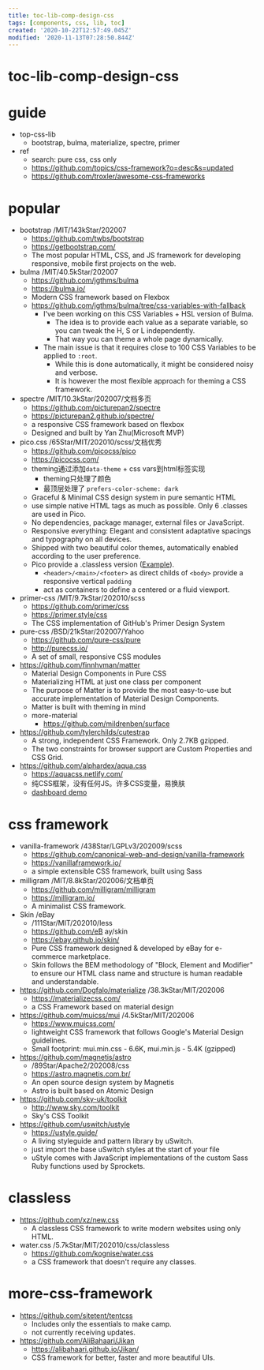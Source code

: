 ```yaml
---
title: toc-lib-comp-design-css
tags: [components, css, lib, toc]
created: '2020-10-22T12:57:49.045Z'
modified: '2020-11-13T07:28:50.844Z'
---
```


# toc-lib-comp-design-css

# guide

- top-css-lib
  - bootstrap, bulma, materialize, spectre, primer
- ref
  - search: pure css, css only
  - https://github.com/topics/css-framework?o=desc&s=updated
  - https://github.com/troxler/awesome-css-frameworks

# popular

- bootstrap /MIT/143kStar/202007
  - https://github.com/twbs/bootstrap
  - https://getbootstrap.com/
  - The most popular HTML, CSS, and JS framework for developing responsive, mobile first projects on the web.
- bulma /MIT/40.5kStar/202007
  - https://github.com/jgthms/bulma
  - https://bulma.io/
  - Modern CSS framework based on Flexbox
  - https://github.com/jgthms/bulma/tree/css-variables-with-fallback
    - I've been working on this CSS Variables + HSL version of Bulma.
      - The idea is to provide each value as a separate variable, so you can tweak the H, S or L independently. 
      - That way you can theme a whole page dynamically.
    - The main issue is that it requires close to 100 CSS Variables to be applied to `:root`. 
      - While this is done automatically, it might be considered noisy and verbose. 
      - It is however the most flexible approach for theming a CSS framework.
- spectre /MIT/10.3kStar/202007/文档多页
  - https://github.com/picturepan2/spectre
  - https://picturepan2.github.io/spectre/
  - a responsive CSS framework based on flexbox
  - Designed and built by Yan Zhu(Microsoft MVP)
- pico.css /65Star/MIT/202010/scss/文档优秀
  - https://github.com/picocss/pico
  - https://picocss.com/
  - theming通过添加`data-theme` + css vars到html标签实现
    - theming只处理了颜色
    - 最顶层处理了 `prefers-color-scheme: dark`
  - Graceful & Minimal CSS design system in pure semantic HTML
  - use simple native HTML tags as much as possible. Only 6 .classes are used in Pico.
  - No dependencies, package manager, external files or JavaScript.
  - Responsive everything: Elegant and consistent adaptative spacings and typography on all devices.
  - Shipped with two beautiful color themes, automatically enabled according to the user preference.
  - Pico provide a .classless version ([Example](https://picocss.com/examples/classless/)).
    - `<header>/<main>/<footer>` as direct childs of `<body>` provide a responsive vertical `padding`
    - act as containers to define a centered or a fluid viewport.
- primer-css /MIT/9.7kStar/202010/scss
  - https://github.com/primer/css
  - https://primer.style/css
  - The CSS implementation of GitHub's Primer Design System
- pure-css /BSD/21kStar/202007/Yahoo
  - https://github.com/pure-css/pure
  - http://purecss.io/
  - A set of small, responsive CSS modules
- https://github.com/finnhvman/matter
  - Material Design Components in Pure CSS
  - Materializing HTML at just one class per component
  - The purpose of Matter is to provide the most easy-to-use but accurate implementation of Material Design Components.
  - Matter is built with theming in mind
  - more-material
    - https://github.com/mildrenben/surface
- https://github.com/tylerchilds/cutestrap
  - A strong, independent CSS Framework. Only 2.7KB gzipped.
  - The two constraints for browser support are Custom Properties and CSS Grid.
- https://github.com/alphardex/aqua.css
  - https://aquacss.netlify.com/
  - 纯CSS框架，没有任何JS。许多CSS变量，易换肤
  - [dashboard demo](https://codepen.io/alphardex/full/yLNwKqx)

# css framework

- vanilla-framework /438Star/LGPLv3/202009/scss
  - https://github.com/canonical-web-and-design/vanilla-framework
  - https://vanillaframework.io/
  - a simple extensible CSS framework, built using Sass
- milligram /MIT/8.8kStar/202006/文档单页
  - https://github.com/milligram/milligram
  - https://milligram.io/
  - A minimalist CSS framework.
- Skin /eBay
  - /111Star/MIT/202010/less
  - https://github.com/eB ay/skin
  - https://ebay.github.io/skin/
  - Pure CSS framework designed & developed by eBay for e-commerce marketplace.
  - Skin follows the BEM methodology of "Block, Element and Modifier" to ensure our HTML class name and structure is human readable and understandable.
- https://github.com/Dogfalo/materialize /38.3kStar/MIT/202006
  - https://materializecss.com/
  - a CSS Framework based on material design
- https://github.com/muicss/mui /4.5kStar/MIT/202006
  - https://www.muicss.com/
  - lightweight CSS framework that follows Google's Material Design guidelines.
  - Small footprint: mui.min.css - 6.6K, mui.min.js - 5.4K (gzipped)
- https://github.com/magnetis/astro
  - /89Star/Apache2/202008/css
  - https://astro.magnetis.com.br/
  - An open source design system by Magnetis
  - Astro is built based on Atomic Design
- https://github.com/sky-uk/toolkit
  - http://www.sky.com/toolkit
  - Sky's CSS Toolkit
- https://github.com/uswitch/ustyle
  - https://ustyle.guide/
  - A living styleguide and pattern library by uSwitch.
  - just import the base uSwitch styles at the start of your file
  - uStyle comes with JavaScript implementations of the custom Sass Ruby functions used by Sprockets.

# classless

- https://github.com/xz/new.css
  - A classless CSS framework to write modern websites using only HTML.
- water.css /5.7kStar/MIT/202010/css/classless
  - https://github.com/kognise/water.css
  - a CSS framework that doesn't require any classes. 

# more-css-framework

- https://github.com/sitetent/tentcss
  - Includes only the essentials to make camp.
  - not currently receiving updates.
- https://github.com/AliBahaari/Jikan
  - https://alibahaari.github.io/Jikan/
  - CSS framework for better, faster and more beautiful UIs.
